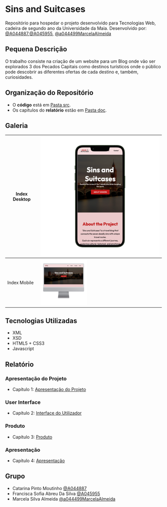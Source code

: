 # Sins and Suitcases

Repositório para hospedar o projeto desenvolvido para Tecnologias Web, cadeira de segundo ano da Universidade da Maia. Desenvolvido por: [@A044887](https://github.com/A044887),[@A045955](https://github.com/A045955), [@a044499MarcelaAlmeida](https://github.com/a044499MarcelaAlmeida)

## Pequena Descrição
O trabalho consiste na criação de um website para um Blog onde vão ser explorados 3 dos Pecados Capitais como destinos turísticos onde o público pode descobrir as diferentes ofertas de cada destino e, também, curiosidades.


## Organização do Repositório

* O **código** está em [Pasta src](src/).
* Os capítulos do **relatório** estão em [Pasta doc](doc/).

## Galeria

| Index Desktop | <img src="doc/Imagens/Imagens/1.png" alt="Index" width="450" /> |
|-------|-------|
| Index Mobile | <img src="doc/Imagens/Imagens/2.png" alt="M Index" width="150" /> |
## Tecnologias Utilizadas 

* XML
* XSD
* HTML5 + CSS3
* Javascript

## Relatório

### Apresentação do Projeto
* Capítulo 1: [Apresentação do Projeto](doc/Apresentação_do_Projeto.md)
### User Interface 
* Capítulo 2: [Interface do Utilizador](doc/Interface_do_Utilizador.md)
### Produto
* Capítulo 3: [Produto](doc/Produto.md)
### Apresentação
* Capítulo 4: [Apresentação](doc/Apresentação.md)

## Grupo
* Catarina Pinto Moutinho [@A044887](https://github.com/A044887)
* Francisca Sofia Abreu Da Silva [@A045955](https://github.com/A045955)
* Marcela Silva Almeida [@a044499MarcelaAlmeida](https://github.com/a044499MarcelaAlmeida)
